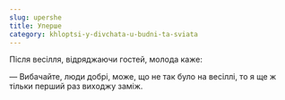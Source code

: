 ```yaml
---
slug: upershe
title: Уперше
category: khloptsi-y-divchata-u-budni-ta-sviata
---
```

Після весілля, відряджаючи гостей, молода каже:

— Вибачайте, люди добрі, може, що не так було на весіллі, то я ще ж тільки перший раз виходжу заміж.

